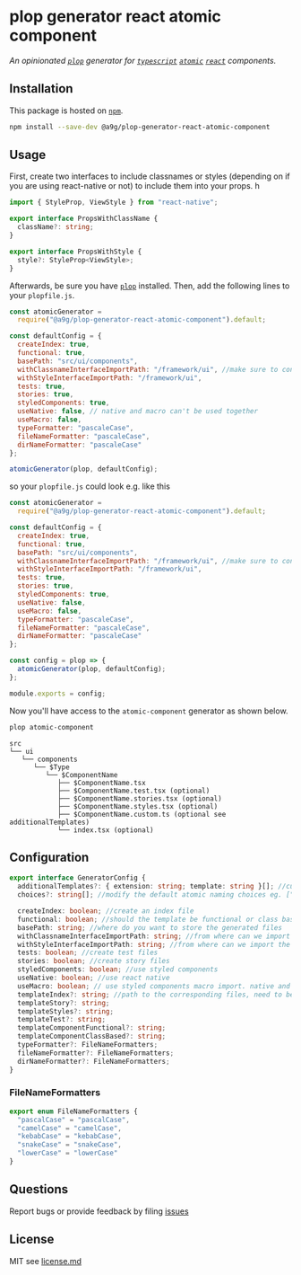 # plop generator react atomic component

_An opinionated [`plop`][plop] generator for [`typescript`][typescript] [`atomic`][atomic] [`react`][react] components._

## Installation

This package is hosted on [`npm`][npm].

```bash
npm install --save-dev @a9g/plop-generator-react-atomic-component
```

## Usage

First, create two interfaces to include classnames or styles (depending on if you are using react-native or not) to include them into your props. h

```typescript
import { StyleProp, ViewStyle } from "react-native";

export interface PropsWithClassName {
  className?: string;
}

export interface PropsWithStyle {
  style?: StyleProp<ViewStyle>;
}
```

Afterwards, be sure you have [`plop`][plop] installed. Then, add the following lines to your `plopfile.js`.

```javascript
const atomicGenerator =
  require("@a9g/plop-generator-react-atomic-component").default;

const defaultConfig = {
  createIndex: true,
  functional: true,
  basePath: "src/ui/components",
  withClassnameInterfaceImportPath: "/framework/ui", //make sure to configure this path
  withStyleInterfaceImportPath: "/framework/ui",
  tests: true,
  stories: true,
  styledComponents: true,
  useNative: false, // native and macro can't be used together
  useMacro: false,
  typeFormatter: "pascaleCase",
  fileNameFormatter: "pascaleCase",
  dirNameFormatter: "pascaleCase"
};

atomicGenerator(plop, defaultConfig);
```

so your `plopfile.js` could look e.g. like this

```javascript
const atomicGenerator =
  require("@a9g/plop-generator-react-atomic-component").default;

const defaultConfig = {
  createIndex: true,
  functional: true,
  basePath: "src/ui/components",
  withClassnameInterfaceImportPath: "/framework/ui", //make sure to configure this path
  withStyleInterfaceImportPath: "/framework/ui",
  tests: true,
  stories: true,
  styledComponents: true,
  useNative: false,
  useMacro: false,
  typeFormatter: "pascaleCase",
  fileNameFormatter: "pascaleCase",
  dirNameFormatter: "pascaleCase"
};

const config = plop => {
  atomicGenerator(plop, defaultConfig);
};

module.exports = config;
```

Now you'll have access to the `atomic-component` generator as shown below.

```bash
plop atomic-component
```

```text
src
└── ui
   └── components
      └── $Type
         └── $ComponentName
            ├── $ComponentName.tsx
            ├── $ComponentName.test.tsx (optional)
            ├── $ComponentName.stories.tsx (optional)
            ├── $ComponentName.styles.tsx (optional)
            ├── $ComponentName.custom.ts (optional see additionalTemplates)
            └── index.tsx (optional)
```

## Configuration

```typescript
export interface GeneratorConfig {
  additionalTemplates?: { extension: string; template: string }[]; //custom template extension eg. custom.ts, & template path to the corresponding files, need to be an absolute path
  choices?: string[]; //modify the default atomic naming choices eg. ["Atom", "Molecule", "Organism", "Template", "Page"],

  createIndex: boolean; //create an index file
  functional: boolean; //should the template be functional or class based?
  basePath: string; //where do you want to store the generated files
  withClassnameInterfaceImportPath: string; //from where can we import the classname interface
  withStyleInterfaceImportPath: string; //from where can we import the styles interface
  tests: boolean; //create test files
  stories: boolean; //create story files
  styledComponents: boolean; //use styled components
  useNative: boolean; //use react native
  useMacro: boolean; // use styled components macro import. native and macro can't be used together
  templateIndex?: string; //path to the corresponding files, need to be an absolute path
  templateStory?: string;
  templateStyles?: string;
  templateTest?: string;
  templateComponentFunctional?: string;
  templateComponentClassBased?: string;
  typeFormatter?: FileNameFormatters;
  fileNameFormatter?: FileNameFormatters;
  dirNameFormatter?: FileNameFormatters;
}
```

### FileNameFormatters

```typescript
export enum FileNameFormatters {
  "pascalCase" = "pascalCase",
  "camelCase" = "camelCase",
  "kebabCase" = "kebabCase",
  "snakeCase" = "snakeCase",
  "lowerCase" = "lowerCase"
}
```

## Questions

Report bugs or provide feedback by filing [issues][issues]

## License

MIT see [license.md](license.md)

[npm]: https://www.npmjs.com/package/@a9g/plop-generator-react-atomic-component
[issues]: https://github.com/ahoendgen/plop-generator-react-atomic-component/issues
[plop]: https://plopjs.com
[react]: https://reactjs.org
[typescript]: https://typescriptlang.org
[atomic]: https://atomicdesign.bradfrost.com/
